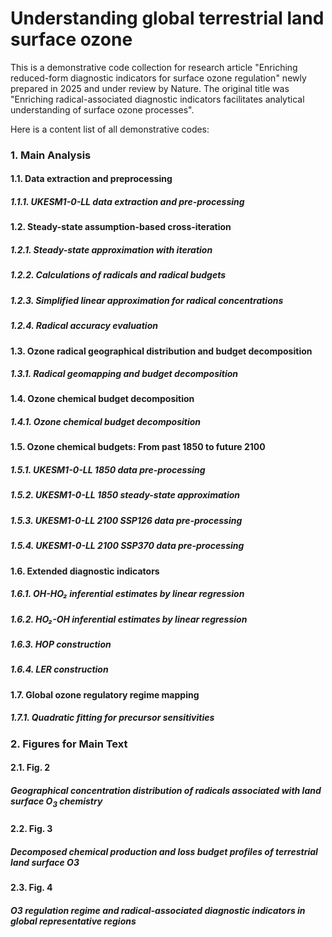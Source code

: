 # Understanding global terrestrial land surface ozone
This is a demonstrative code collection for research article "Enriching reduced-form diagnostic indicators for surface ozone regulation" newly prepared in 2025 and under review by Nature. 
The original title was "Enriching radical-associated diagnostic indicators facilitates analytical understanding of surface ozone processes". 

Here is a content list of all demonstrative codes: 

### 1. Main Analysis 

#### 1.1.  Data extraction and preprocessing
##### 1.1.1. UKESM1-0-LL data extraction and pre-processing 

#### 1.2.  Steady-state assumption-based cross-iteration 
##### 1.2.1. Steady-state approximation with iteration
##### 1.2.2. Calculations of radicals and radical budgets
##### 1.2.3. Simplified linear approximation for radical concentrations 
##### 1.2.4. Radical accuracy evaluation

#### 1.3.  Ozone radical geographical distribution and budget decomposition
##### 1.3.1. Radical geomapping and budget decomposition

#### 1.4.  Ozone chemical budget decomposition 
##### 1.4.1. Ozone chemical budget decomposition

#### 1.5.  Ozone chemical budgets: From past 1850 to future 2100
##### 1.5.1. UKESM1-0-LL 1850 data pre-processing
##### 1.5.2. UKESM1-0-LL 1850 steady-state approximation
##### 1.5.3. UKESM1-0-LL 2100 SSP126 data pre-processing
##### 1.5.4. UKESM1-0-LL 2100 SSP370 data pre-processing

#### 1.6.  Extended diagnostic indicators
##### 1.6.1. OH-HO₂ inferential estimates by linear regression
##### 1.6.2. HO₂-OH inferential estimates by linear regression
##### 1.6.3. HOP construction
##### 1.6.4. LER construction

#### 1.7.  Global ozone regulatory regime mapping
##### 1.7.1. Quadratic fitting for precursor sensitivities

### 2. Figures for Main Text

#### 2.1. Fig. 2 
##### Geographical concentration distribution of radicals associated with land surface O${_3}$ chemistry

#### 2.2. Fig. 3
##### Decomposed chemical production and loss budget profiles of terrestrial land surface O3

#### 2.3. Fig. 4
##### O3 regulation regime and radical-associated diagnostic indicators in global representative regions 